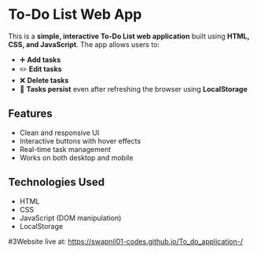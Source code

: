 # To-Do List Web App

This is a **simple, interactive To-Do List web application** built using **HTML, CSS, and JavaScript**. The app allows users to:

- ➕ **Add tasks**  
- ✏️ **Edit tasks**  
- ❌ **Delete tasks**  
- 💾 **Tasks persist** even after refreshing the browser using **LocalStorage**

## Features
- Clean and responsive UI
- Interactive buttons with hover effects
- Real-time task management
- Works on both desktop and mobile

## Technologies Used
- HTML
- CSS
- JavaScript (DOM manipulation)
- LocalStorage

#3Website live at:
https://swapnil01-codes.github.io/To_do_application-/

